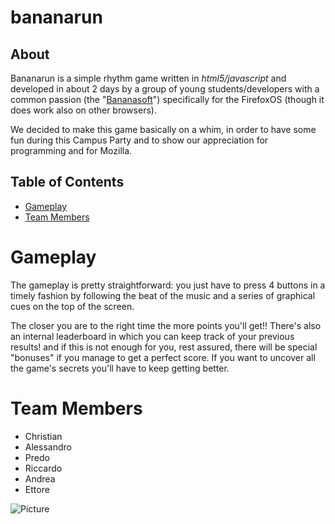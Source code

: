 bananarun
=========


About
---
Bananarun is a simple rhythm game written in _html5/javascript_ and developed in about 2 days by a group of young 
students/developers with a common passion (the "[Bananasoft](#Picture)") specifically for the FirefoxOS 
(though it does work also on other browsers).


We decided to make this game basically on a whim, in order to have some fun during this Campus Party and 
to show our appreciation for programming and for Mozilla.

Table of Contents
---
* [Gameplay](#Gameplay)
* [Team Members](#team-members)

# <a name="gameplay"></a>Gameplay
The gameplay is pretty straightforward: you just have to press 4 buttons in a timely fashion by following the beat 
of the music and a series of graphical cues on the top of the screen.

The closer you are to the right time the more points you'll get!!
There's also an internal leaderboard in which you can keep track of your previous results! 
and if this is not enough for you, rest assured, there will be special "bonuses" if you manage to get a 
perfect score.
If you want to uncover all the game's secrets you'll have to keep getting better.



# <a name="team-members"></a>Team Members

* Christian
* Alessandro
* Predo
* Riccardo
* Andrea
* Ettore



<a name="Picture"></a>
![Picture](http://i.imgur.com/eymvMrS.jpg)
